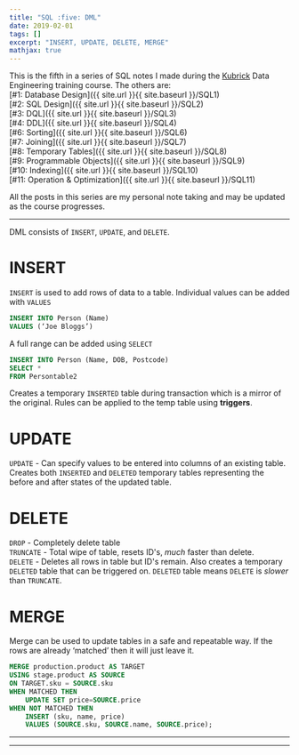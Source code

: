 ```yaml
---
title: "SQL :five: DML"
date: 2019-02-01
tags: []
excerpt: "INSERT, UPDATE, DELETE, MERGE"
mathjax: true
---
```


This is the fifth in a series of SQL notes I made during the [Kubrick](https://kubrickgroup.com/) Data Engineering training course. The others are:  
[#1: Database Design]({{ site.url }}{{ site.baseurl }}/SQL1)  
[#2: SQL Design]({{ site.url }}{{ site.baseurl }}/SQL2)  
[#3: DQL]({{ site.url }}{{ site.baseurl }}/SQL3)  
[#4: DDL]({{ site.url }}{{ site.baseurl }}/SQL4)  
[#6: Sorting]({{ site.url }}{{ site.baseurl }}/SQL6)  
[#7: Joining]({{ site.url }}{{ site.baseurl }}/SQL7)  
[#8: Temporary Tables]({{ site.url }}{{ site.baseurl }}/SQL8)  
[#9: Programmable Objects]({{ site.url }}{{ site.baseurl }}/SQL9)  
[#10: Indexing]({{ site.url }}{{ site.baseurl }}/SQL10)  
[#11: Operation & Optimization]({{ site.url }}{{ site.baseurl }}/SQL11)  

All the posts in this series are my personal note taking and may be updated as the course progresses.  

---
DML consists of `INSERT`, `UPDATE`, and `DELETE`. 
# INSERT
`INSERT` is used to add rows of data to a table. Individual values can be added with `VALUES`  
```SQL
INSERT INTO Person (Name)
VALUES (‘Joe Bloggs’)
```  

A full range can be added using `SELECT`  
```SQL
INSERT INTO Person (Name, DOB, Postcode)
SELECT *
FROM Persontable2
```  
Creates a temporary `INSERTED` table during transaction which is a mirror of the original. Rules can be applied to the temp table using **triggers**.  

# UPDATE
`UPDATE` - Can specify values to be entered into columns of an existing table. Creates both `INSERTED` and `DELETED` temporary tables representing the before and after states of the updated table.

# DELETE
`DROP` - Completely delete table  
`TRUNCATE` - Total wipe of table, resets ID's, *much* faster than delete.   
`DELETE` - Deletes all rows in table but ID's remain. Also creates a temporary `DELETED` table that can be triggered on. `DELETED` table means `DELETE` is *slower* than `TRUNCATE`.  


# MERGE  
Merge can be used to update tables in a safe and repeatable way. If the rows are already ‘matched’ then it will just leave it.  
```SQL
MERGE production.product AS TARGET
USING stage.product AS SOURCE
ON TARGET.sku = SOURCE.sku
WHEN MATCHED THEN
	UPDATE SET price=SOURCE.price
WHEN NOT MATCHED THEN
	INSERT (sku, name, price)
	VALUES (SOURCE.sku, SOURCE.name, SOURCE.price);
```  




---


---
